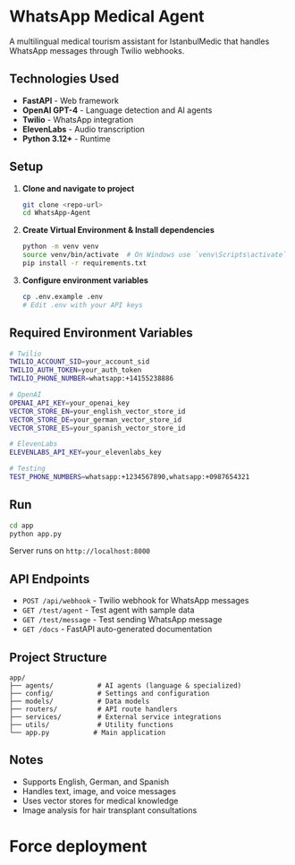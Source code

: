 # WhatsApp Medical Agent

A multilingual medical tourism assistant for IstanbulMedic that handles WhatsApp messages through Twilio webhooks.

## Technologies Used

- **FastAPI** - Web framework
- **OpenAI GPT-4** - Language detection and AI agents
- **Twilio** - WhatsApp integration
- **ElevenLabs** - Audio transcription
- **Python 3.12+** - Runtime

## Setup

1. **Clone and navigate to project**
   ```bash
   git clone <repo-url>
   cd WhatsApp-Agent
   ```

2. **Create Virtual Environment & Install dependencies**
   ```bash
   python -m venv venv
   source venv/bin/activate  # On Windows use `venv\Scripts\activate`
   pip install -r requirements.txt
   ```

3. **Configure environment variables**
   ```bash
   cp .env.example .env
   # Edit .env with your API keys
   ```

## Required Environment Variables

```bash
# Twilio
TWILIO_ACCOUNT_SID=your_account_sid
TWILIO_AUTH_TOKEN=your_auth_token
TWILIO_PHONE_NUMBER=whatsapp:+14155238886

# OpenAI
OPENAI_API_KEY=your_openai_key
VECTOR_STORE_EN=your_english_vector_store_id
VECTOR_STORE_DE=your_german_vector_store_id
VECTOR_STORE_ES=your_spanish_vector_store_id

# ElevenLabs
ELEVENLABS_API_KEY=your_elevenlabs_key

# Testing
TEST_PHONE_NUMBERS=whatsapp:+1234567890,whatsapp:+0987654321
```

## Run

```bash
cd app
python app.py
```

Server runs on `http://localhost:8000`

## API Endpoints

- `POST /api/webhook` - Twilio webhook for WhatsApp messages
- `GET /test/agent` - Test agent with sample data
- `GET /test/message` - Test sending WhatsApp message
- `GET /docs` - FastAPI auto-generated documentation

## Project Structure

```
app/
├── agents/           # AI agents (language & specialized)
├── config/           # Settings and configuration
├── models/           # Data models
├── routers/          # API route handlers
├── services/         # External service integrations
├── utils/            # Utility functions
└── app.py           # Main application
```

## Notes

- Supports English, German, and Spanish
- Handles text, image, and voice messages
- Uses vector stores for medical knowledge
- Image analysis for hair transplant consultations
# Force deployment
